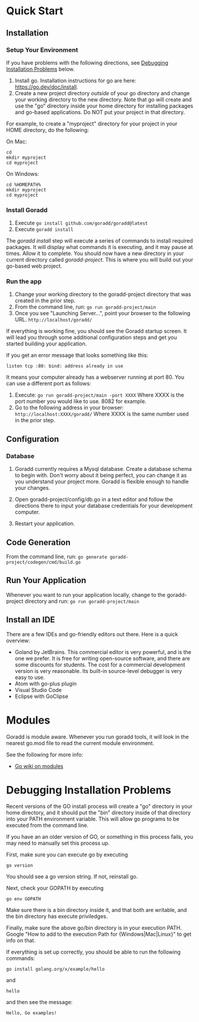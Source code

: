 # Quick Start
## Installation
### Setup Your Environment

If you have problems with the following directions, 
see [Debugging Installation Problems](#debugging-installation-problems) below.

1. Install go. Installation instructions for go are here: https://go.dev/doc/install.
2. Create a new project directory *outside* of your go directory and change your working directory 
to the new directory. Note that go will create and use the "go" directory inside your home
directory for installing packages and go-based applications. Do NOT put your project in that directory.

For example, to create a "myproject" directory for your project in your HOME directory, do the following:

On Mac:
```
cd
mkdir myproject
cd myproject
```

On Windows:
```
cd %HOMEPATH%
mkdir myproject
cd myproject
```

### Install Goradd
1. Execute ```go install github.com/goradd/goradd@latest```
2. Execute ```goradd install```

The _goradd install_ step will execute a series of commands to install required packages.
It will display what commands it is executing, and it may pause at times. Allow it to complete. 
You should now have a new directory in your current directory called _goradd-project_. 
This is where you will build out your go-based web project.

### Run the app
1. Change your working directory to the goradd-project directory that was created in the prior step. 
2. From the command line, run:
```go run goradd-project/main```
3. Once you see "Launching Server...", point your browser to the following URL. 
`http://localhost/goradd/`

If everything is working fine, you should see the Goradd startup screen. It will lead 
you through some additional configuration steps and get you started building your
application.

If you get an error message that looks something like this:
```
listen tcp :80: bind: address already in use
```
It means your computer already has a webserver running at port 80. You can use a different port as follows:
1. Execute:
```go run goradd-project/main -port XXXX```
Where XXXX is the port number you would like to use. 8082 for example.
2. Go to the following address in your browser:
`http://localhost:XXXX/goradd/`
Where XXXX is the same number used in the prior step.

## Configuration
### Database
1. Goradd currently requires a Mysql database. Create a 
database schema to begin with. Don't worry about it being perfect, you
can change it as you understand your project more. Goradd is flexible enough
to handle your changes.

2. Open goradd-project/config/db.go in a text editor and follow the directions there
to input your database credentials for your development computer.

3. Restart your application.

## Code Generation
From the command line, run:
`go generate goradd-project/codegen/cmd/build.go`

## Run Your Application
Whenever you want to run your application locally, change to the goradd-project directory and run:
```go run goradd-project/main```

## Install an IDE
There are a few IDEs and go-friendly editors out there. Here is a quick overview:

* Goland by JetBrains. This commercial editor is very powerful, and is the one we prefer. It is
free for writing open-source software, and there are some discounts for students. The
cost for a commercial development version is very reasonable. Its built-in
source-level debugger is very easy to use.
* Atom with go-plus plugin
* Visual Studio Code
* Eclipse with GoClipse

# Modules
Goradd is module aware. Whenever you run goradd tools, it will look
in the nearest go.mod file to read the current module environment.

See the following for more info:
* [Go wiki on modules](https://github.com/golang/go/wiki/Modules)

# Debugging Installation Problems
Recent versions of the GO install process will create a "go" directory in your home
directory, and it should put the "bin" directory inside of that directory
into your PATH environment variable. This will allow go programs to be executed
from the command line.

If you have an an older version of GO, or something in this process fails, you may need to manually
set this process up.

First, make sure you can execute go by executing 
```
go version
```
You should
see a go version string. If not, reinstall go.

Next, check your GOPATH by executing 
```
go env GOPATH
```

Make sure there is a bin directory inside it, and that both are writable, 
and the bin directory has execute priviledges.

Finally, make sure the above go/bin directory is in your execution PATH.
Google "How to add to the execution Path for {Windows|Mac|Linux}" to get
info on that.

If everything is set up correctly, you should be able to run the following
commands:

```
go install golang.org/x/example/hello
```

and

```
hello
```

and then see the message:

```
Hello, Go examples!
```
